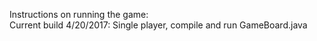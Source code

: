 Instructions on running the game:
<br>Current build 4/20/2017: Single player, compile and run GameBoard.java
